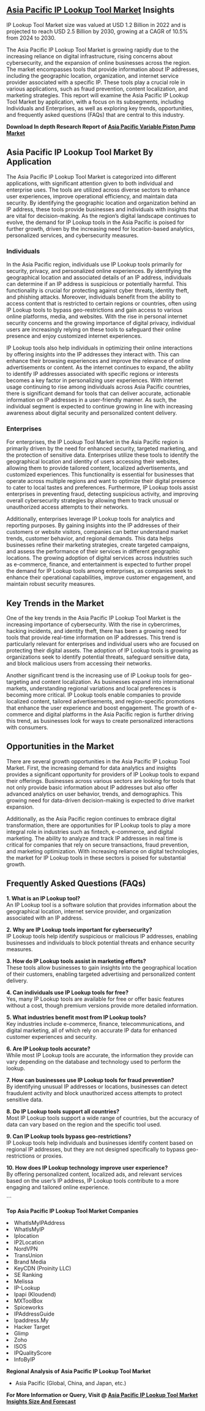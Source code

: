 <h2><a href="https://www.verifiedmarketreports.com/download-sample/?rid=467588&amp;utm_source=Github-Feb&amp;utm_medium=219" target="_blank">Asia Pacific IP Lookup Tool Market</a> Insights</h2><p>IP Lookup Tool Market size was valued at USD 1.2 Billion in 2022 and is projected to reach USD 2.5 Billion by 2030, growing at a CAGR of 10.5% from 2024 to 2030.</p><p><p>The Asia Pacific IP Lookup Tool Market is growing rapidly due to the increasing reliance on digital infrastructure, rising concerns about cybersecurity, and the expansion of online businesses across the region. The market encompasses tools that provide information about IP addresses, including the geographic location, organization, and internet service provider associated with a specific IP. These tools play a crucial role in various applications, such as fraud prevention, content localization, and marketing strategies. This report will examine the Asia Pacific IP Lookup Tool Market by application, with a focus on its subsegments, including Individuals and Enterprises, as well as exploring key trends, opportunities, and frequently asked questions (FAQs) that are central to this industry. <p><strong>Download In depth Research Report of <a href="https://www.verifiedmarketreports.com/download-sample/?rid=236118&amp;utm_source=Pulse-Dec&amp;utm_medium=219" target="_blank">Asia Pacific Variable Piston Pump Market</a></strong></p></p> <h2>Asia Pacific IP Lookup Tool Market By Application</h2> <p>The Asia Pacific IP Lookup Tool Market is categorized into different applications, with significant attention given to both individual and enterprise uses. The tools are utilized across diverse sectors to enhance user experiences, improve operational efficiency, and maintain data security. By identifying the geographic location and organization behind an IP address, these tools provide businesses and individuals with insights that are vital for decision-making. As the region’s digital landscape continues to evolve, the demand for IP Lookup tools in the Asia Pacific is poised for further growth, driven by the increasing need for location-based analytics, personalized services, and cybersecurity measures.</p> <h3>Individuals</h3> <p>In the Asia Pacific region, individuals use IP Lookup tools primarily for security, privacy, and personalized online experiences. By identifying the geographical location and associated details of an IP address, individuals can determine if an IP address is suspicious or potentially harmful. This functionality is crucial for protecting against cyber threats, identity theft, and phishing attacks. Moreover, individuals benefit from the ability to access content that is restricted to certain regions or countries, often using IP Lookup tools to bypass geo-restrictions and gain access to various online platforms, media, and websites. With the rise in personal internet security concerns and the growing importance of digital privacy, individual users are increasingly relying on these tools to safeguard their online presence and enjoy customized internet experiences.</p> <p>IP Lookup tools also help individuals in optimizing their online interactions by offering insights into the IP addresses they interact with. This can enhance their browsing experiences and improve the relevance of online advertisements or content. As the internet continues to expand, the ability to identify IP addresses associated with specific regions or interests becomes a key factor in personalizing user experiences. With internet usage continuing to rise among individuals across Asia Pacific countries, there is significant demand for tools that can deliver accurate, actionable information on IP addresses in a user-friendly manner. As such, the individual segment is expected to continue growing in line with increasing awareness about digital security and personalized content delivery.</p> <h3>Enterprises</h3> <p>For enterprises, the IP Lookup Tool Market in the Asia Pacific region is primarily driven by the need for enhanced security, targeted marketing, and the protection of sensitive data. Enterprises utilize these tools to identify the geographical location and identity of users accessing their websites, allowing them to provide tailored content, localized advertisements, and customized experiences. This functionality is essential for businesses that operate across multiple regions and want to optimize their digital presence to cater to local tastes and preferences. Furthermore, IP Lookup tools assist enterprises in preventing fraud, detecting suspicious activity, and improving overall cybersecurity strategies by allowing them to track unusual or unauthorized access attempts to their networks.</p> <p>Additionally, enterprises leverage IP Lookup tools for analytics and reporting purposes. By gaining insights into the IP addresses of their customers or website visitors, companies can better understand market trends, customer behavior, and regional demands. This data helps businesses refine their marketing strategies, create targeted campaigns, and assess the performance of their services in different geographic locations. The growing adoption of digital services across industries such as e-commerce, finance, and entertainment is expected to further propel the demand for IP Lookup tools among enterprises, as companies seek to enhance their operational capabilities, improve customer engagement, and maintain robust security measures.</p> <h2>Key Trends in the Market</h2> <p>One of the key trends in the Asia Pacific IP Lookup Tool Market is the increasing importance of cybersecurity. With the rise in cybercrimes, hacking incidents, and identity theft, there has been a growing need for tools that provide real-time information on IP addresses. This trend is particularly relevant for enterprises and individual users who are focused on protecting their digital assets. The adoption of IP Lookup tools is growing as organizations seek to identify potential threats, safeguard sensitive data, and block malicious users from accessing their networks.</p> <p>Another significant trend is the increasing use of IP Lookup tools for geo-targeting and content localization. As businesses expand into international markets, understanding regional variations and local preferences is becoming more critical. IP Lookup tools enable companies to provide localized content, tailored advertisements, and region-specific promotions that enhance the user experience and boost engagement. The growth of e-commerce and digital platforms in the Asia Pacific region is further driving this trend, as businesses look for ways to create personalized interactions with consumers.</p> <h2>Opportunities in the Market</h2> <p>There are several growth opportunities in the Asia Pacific IP Lookup Tool Market. First, the increasing demand for data analytics and insights provides a significant opportunity for providers of IP Lookup tools to expand their offerings. Businesses across various sectors are looking for tools that not only provide basic information about IP addresses but also offer advanced analytics on user behavior, trends, and demographics. This growing need for data-driven decision-making is expected to drive market expansion.</p> <p>Additionally, as the Asia Pacific region continues to embrace digital transformation, there are opportunities for IP Lookup tools to play a more integral role in industries such as fintech, e-commerce, and digital marketing. The ability to analyze and track IP addresses in real time is critical for companies that rely on secure transactions, fraud prevention, and marketing optimization. With increasing reliance on digital technologies, the market for IP Lookup tools in these sectors is poised for substantial growth.</p> <h2>Frequently Asked Questions (FAQs)</h2> <p><strong>1. What is an IP Lookup tool?</strong><br> An IP Lookup tool is a software solution that provides information about the geographical location, internet service provider, and organization associated with an IP address.</p> <p><strong>2. Why are IP Lookup tools important for cybersecurity?</strong><br> IP Lookup tools help identify suspicious or malicious IP addresses, enabling businesses and individuals to block potential threats and enhance security measures.</p> <p><strong>3. How do IP Lookup tools assist in marketing efforts?</strong><br> These tools allow businesses to gain insights into the geographical location of their customers, enabling targeted advertising and personalized content delivery.</p> <p><strong>4. Can individuals use IP Lookup tools for free?</strong><br> Yes, many IP Lookup tools are available for free or offer basic features without a cost, though premium versions provide more detailed information.</p> <p><strong>5. What industries benefit most from IP Lookup tools?</strong><br> Key industries include e-commerce, finance, telecommunications, and digital marketing, all of which rely on accurate IP data for enhanced customer experiences and security.</p> <p><strong>6. Are IP Lookup tools accurate?</strong><br> While most IP Lookup tools are accurate, the information they provide can vary depending on the database and technology used to perform the lookup.</p> <p><strong>7. How can businesses use IP Lookup tools for fraud prevention?</strong><br> By identifying unusual IP addresses or locations, businesses can detect fraudulent activity and block unauthorized access attempts to protect sensitive data.</p> <p><strong>8. Do IP Lookup tools support all countries?</strong><br> Most IP Lookup tools support a wide range of countries, but the accuracy of data can vary based on the region and the specific tool used.</p> <p><strong>9. Can IP Lookup tools bypass geo-restrictions?</strong><br> IP Lookup tools help individuals and businesses identify content based on regional IP addresses, but they are not designed specifically to bypass geo-restrictions or proxies.</p> <p><strong>10. How does IP Lookup technology improve user experience?</strong><br> By offering personalized content, localized ads, and relevant services based on the user’s IP address, IP Lookup tools contribute to a more engaging and tailored online experience.</p> ```</p><p><strong>Top Asia Pacific IP Lookup Tool Market Companies</strong></p><div data-test-id=""><p><li>WhatIsMyIPAddress</li><li> WhatIsMyIP</li><li> Iplocation</li><li> IP2Location</li><li> NordVPN</li><li> TransUnion</li><li> Brand Media</li><li> KeyCDN (Proinity LLC)</li><li> SE Ranking</li><li> Melissa</li><li> IP-Lookup</li><li> Ipapi (Kloudend)</li><li> MXToolBox</li><li> Spiceworks</li><li> IPAddressGuide</li><li> Ipaddress.My</li><li> Hacker Target</li><li> Glimp</li><li> Zoho</li><li> ISOS</li><li> IPQualityScore</li><li> InfoByIP</li></p><div><strong>Regional Analysis of&nbsp;Asia Pacific IP Lookup Tool Market</strong></div><ul><li dir="ltr"><p dir="ltr">Asia Pacific (Global, China, and Japan, etc.)</p></li></ul><p><strong>For More Information or Query, Visit @&nbsp;</strong><strong><a href="https://www.verifiedmarketreports.com/product/ip-lookup-tool-market/?utm_source=Github-Feb&amp;utm_medium=219" target="_blank">Asia Pacific IP Lookup Tool Market Insights Size And Forecast</a></strong></p></div><h2>&nbsp;</h2><div data-test-id="">&nbsp;</div>
